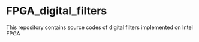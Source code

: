 # FPGA_digital_filters
This repository contains source codes of digital filters implemented on Intel FPGA
